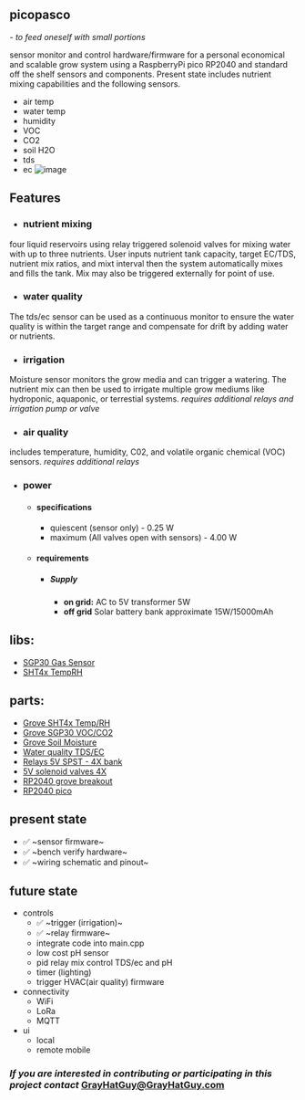 ## picopasco

*- to feed oneself with small portions*

sensor monitor and control hardware/firmware for a personal economical and scalable grow system using a RaspberryPi pico RP2040 and standard off the shelf sensors and components.  Present state includes nutrient mixing capabilities and the following sensors.
 *  air temp
 *  water temp
 *  humidity
 *  VOC
 *  CO2
 *  soil H2O
 *  tds
 *  ec
 ![image](https://github.com/GrayHatGuy/picopasco/blob/684087f6126cab00c318301aa4c4ce1e90a30841/repo_full%20picopasco%20wire.png?raw=true)
## Features
- ### nutrient mixing 
four liquid reservoirs using relay triggered solenoid valves for mixing water with up to three nutrients.  User inputs nutrient tank capacity, target EC/TDS, nutrient mix ratios, and mixt interval then the system automatically mixes and fills the tank. Mix may also be triggered externally for point of use.
- ### water quality
The tds/ec sensor can be used as a continuous monitor to ensure the water quality is within the target range and compensate for drift by adding water or nutrients.  
- ### irrigation
Moisture sensor monitors the grow media and can trigger a watering. The nutrient mix can then be used to irrigate multiple grow mediums like hydroponic, aquaponic, or terrestial systems. _requires additional relays and irrigation pump or valve_ 
- ### air quality
includes temperature, humidity, C02, and volatile organic chemical (VOC) sensors. _requires additional relays_

- ### power
  * #### specifications
    * quiescent (sensor only) - 0.25 W 
    * maximum (All valves open with sensors) - 4.00 W
  * #### requirements 
    * ##### Supply
      * **on grid:** AC to 5V transformer 5W
      * **off grid** Solar battery bank approximate 15W/15000mAh
## libs:
 *  [SGP30 Gas Sensor](https://github.com/Seeed-Studio/SGP30_Gas_Sensor)
 *  [SHT4x TempRH](https://www.arduinolibraries.info/libraries/sensirion-i2-c-sht4x)
## parts: 
 *  [Grove SHT4x Temp/RH](https://www.seeedstudio.com/Grove-Temp-Humi-Sensor-SHT40-p-5384.html?queryID=79f54ab791e4345a5bd143b2f1674b74&objectID=5384&indexName=bazaar_retailer_products)
 *  [Grove SGP30 VOC/CO2](https://www.seeedstudio.com/Grove-VOC-and-eCO2-Gas-Sensor-for-Arduino-SGP30.html?queryID=f5af88e62b89603f700a72fc7083e746&objectID=127&indexName=bazaar_retailer_products)
 *  [Grove Soil Moisture](https://www.seeedstudio.com/Grove-Moisture-Sensor.html?queryID=8f8a40002a96e9bcb9aad1275f9a6cad&objectID=1678&indexName=bazaar_retailer_products)
 *  [Water quality TDS/EC](https://www.amazon.com/dp/B08DGLY3J2)
 *  [Relays 5V SPST - 4X bank](https://www.amazon.com/dp/B098DWS168)
 *  [5V solenoid valves 4X](https://www.amazon.com/dp/B07WR9CSNQ)
 *  [RP2040 grove breakout](https://www.digikey.com/en/products/detail/seeed-technology-co.,-ltd/103100142/13688265)
 *  [RP2040 pico](https://www.raspberrypi.com/products/raspberry-pi-pico/)
## present state
 * ✅ ~sensor firmware~
 * ✅ ~bench verify hardware~
 * ✅ ~wiring schematic and pinout~ 
## future state
 *  controls
    *  ✅ ~trigger (irrigation)~
    *  ✅ ~relay firmware~
    *  integrate code into main.cpp 
    *  low cost pH sensor
    *  pid relay mix control TDS/ec and pH
    *  timer (lighting)
    *  trigger HVAC(air quality) firmware
 *  connectivity   
    *  WiFi 
    *  LoRa
    *  MQTT
 *  ui 
    * local
    * remote mobile
### _If you are interested in contributing or participating in this project contact_ GrayHatGuy@GrayHatGuy.com
